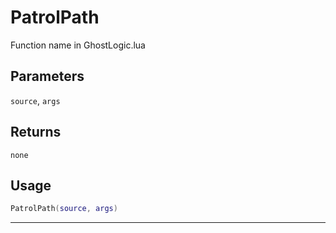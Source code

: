 # PatrolPath
Function name in GhostLogic.lua
## Parameters
`source`, `args`
## Returns
`none`
## Usage
```lua
PatrolPath(source, args)
```
---
